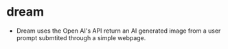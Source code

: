 # dream

- Dream uses the Open AI's API return an AI generated image from a user prompt submtited through a simple webpage. 
